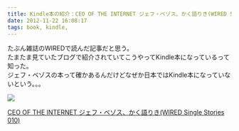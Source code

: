 ```yaml
---
title: Kindle本の紹介：CEO OF THE INTERNET ジェフ・ベゾス、かく語りき(WIRED Single Stories 010)
date: 2012-11-22 16:08:17
tags: book, kindle,
---
```


たぶん雑誌のWIREDで読んだ記事だと思う。<br>
たまたま見ていたブログで紹介されていてこうやってKindle本になっているって知った。<br>
ジェフ・ベゾスの本って確かあるんだけどなぜか日本ではKindle本になっていないという。。。

<div class="amazon-wrapper">
<p class="amazon-image">
<a href="http://www.amazon.co.jp/gp/product/B007Z95CNO/ref=as_li_ss_il?ie=UTF8&camp=247&creative=7399&creativeASIN=B007Z95CNO&linkCode=as2&tag=uuuu-22"><img border="0" src="http://ws.assoc-amazon.jp/widgets/q?_encoding=UTF8&ASIN=B007Z95CNO&Format=_SL160_&ID=AsinImage&MarketPlace=JP&ServiceVersion=20070822&WS=1&tag=uuuu-22" ></a><img src="http://www.assoc-amazon.jp/e/ir?t=uuuu-22&l=as2&o=9&a=B007Z95CNO" width="1" height="1" border="0" alt="" style="border:none !important; margin:0px !important;" />

<p class="amazon-text">
<a href="http://www.amazon.co.jp/gp/product/B007Z95CNO/ref=as_li_ss_tl?ie=UTF8&camp=247&creative=7399&creativeASIN=B007Z95CNO&linkCode=as2&tag=uuuu-22">CEO OF THE INTERNET ジェフ・ベゾス、かく語りき(WIRED Single Stories 010)</a><img src="http://www.assoc-amazon.jp/e/ir?t=uuuu-22&l=as2&o=9&a=B007Z95CNO" width="1" height="1" border="0" alt="" style="border:none !important; margin:0px !important;" />

</div>
